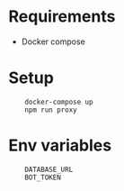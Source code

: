 # Requirements
* Docker compose

# Setup

```
    docker-compose up
    npm run proxy
```

# Env variables

```
    DATABASE_URL
    BOT_TOKEN
```